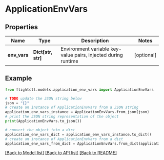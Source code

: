 # ApplicationEnvVars


## Properties

Name | Type | Description | Notes
------------ | ------------- | ------------- | -------------
**env_vars** | **Dict[str, str]** | Environment variable key-value pairs, injected during runtime | [optional] 

## Example

```python
from flightctl.models.application_env_vars import ApplicationEnvVars

# TODO update the JSON string below
json = "{}"
# create an instance of ApplicationEnvVars from a JSON string
application_env_vars_instance = ApplicationEnvVars.from_json(json)
# print the JSON string representation of the object
print(ApplicationEnvVars.to_json())

# convert the object into a dict
application_env_vars_dict = application_env_vars_instance.to_dict()
# create an instance of ApplicationEnvVars from a dict
application_env_vars_from_dict = ApplicationEnvVars.from_dict(application_env_vars_dict)
```
[[Back to Model list]](../README.md#documentation-for-models) [[Back to API list]](../README.md#documentation-for-api-endpoints) [[Back to README]](../README.md)


